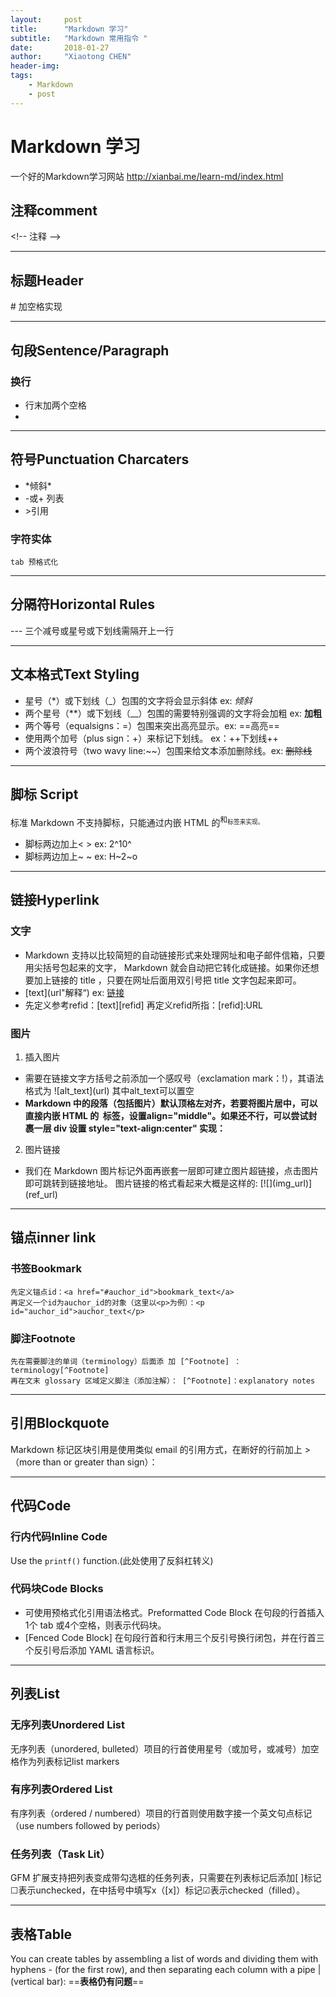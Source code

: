 ```yaml
---
layout:     post
title:      "Markdown 学习"
subtitle:   "Markdown 常用指令 "
date:       2018-01-27
author:     "Xiaotong CHEN"
header-img: 
tags:
    - Markdown
    - post
---
```


# Markdown 学习
一个好的Markdown学习网站
http://xianbai.me/learn-md/index.html

## 注释comment
\<!-- 注释 -->

---
## 标题Header
\# 加空格实现

---
## 句段Sentence/Paragraph
### 换行 
- 行末加两个空格 
- <br>

---
## 符号Punctuation Charcaters
- \*倾斜* 
- \-或+ 列表
- \>引用
### 字符实体
    tab 预格式化 

---
## 分隔符Horizontal Rules
\--- 三个减号或星号或下划线需隔开上一行 

---
## 文本格式Text Styling
- 星号（*）或下划线（_）包围的文字将会显示斜体 ex: *倾斜*
- 两个星号（**）或下划线（__）包围的需要特别强调的文字将会加粗 ex: **加粗**
- 两个等号（equalsigns：=）包围来突出高亮显示。ex: ==高亮==
- 使用两个加号（plus sign：+）来标记下划线。
ex：++下划线++
- 两个波浪符号（two wavy line:~~）包围来给文本添加删除线。ex: ~~删除线~~

---
## 脚标 Script
标准 Markdown 不支持脚标，只能通过内嵌 HTML 的<sup>和<sub>标签来实现。
* 脚标两边加上< > ex: 2^10^ 
* 脚标两边加上~ ~ ex: H~2~o

---
## 链接Hyperlink
### 文字
- Markdown 支持以比较简短的自动链接形式来处理网址和电子邮件信箱，只要用尖括号包起来的文字， Markdown 就会自动把它转化成链接。如果你还想要加上链接的 title ，只要在网址后面用双引号把 title 文字包起来即可。
- \[text](url"解释“) ex: [链接](href: "this is a null ref")
- 先定义参考refid：[text][refid]
再定义refid所指：[refid]:URL
### 图片
1. 插入图片
-  需要在链接文字方括号之前添加一个感叹号（exclamation mark：!），其语法格式为     \!\[alt_text](url) 其中alt_text可以置空    
- **Markdown 中的段落（包括图片）默认顶格左对齐，若要将图片居中，可以直接内嵌 HTML 的 <img> 标签，设置align="middle"。如果还不行，可以尝试封裹一层 div 设置 style="text-align:center" 实现：**
2. 图片链接
- 我们在 Markdown 图片标记![]()外面再嵌套一层[]()即可建立图片超链接，点击图片即可跳转到链接地址。
图片链接的格式看起来大概是这样的:
\[\!\[](img_url)](ref_url)

---
## 锚点inner link
### 书签Bookmark
    先定义锚点id：<a href="#auchor_id">bookmark_text</a>
    再定义一个id为auchor_id的对象（这里以<p>为例）：<p id="auchor_id">auchor_text</p>
### 脚注Footnote
    先在需要脚注的单词（terminology）后面添 加 [^Footnote] ： terminology[^Footnote]
    再在文末 glossary 区域定义脚注（添加注解）： [^Footnote]：explanatory notes

---
## 引用Blockquote
Markdown 标记区块引用是使用类似 email 的引用方式，在断好的行前加上 > （more than or greater than sign）：

---
## 代码Code
### 行内代码Inline Code
Use the `printf()` function.(此处使用了反斜杠转义)
### 代码块Code Blocks
- 可使用预格式化引用语法格式。Preformatted Code Block
在句段的行首插入1个 tab 或4个空格，则表示代码块。
- [Fenced Code Block]
在句段行首和行末用三个反引号换行闭包，并在行首三个反引号后添加 YAML 语言标识。
---
## 列表List
### 无序列表Unordered List
无序列表（unordered, bulleted）项目的行首使用星号（或加号，或减号）加空格作为列表标记list markers
### 有序列表Ordered List
有序列表（ordered / numbered）项目的行首则使用数字接一个英文句点标记（use numbers followed by periods）
### 任务列表（Task Lit）
GFM 扩展支持把列表变成带勾选框的任务列表，只需要在列表标记后添加[ ]标记☐表示unchecked，在中括号中填写x（[x]）标记☑︎表示checked（filled）。

---
## 表格Table
You can create tables by assembling a list of words and dividing them with hyphens - (for the first row), and then separating each column with a pipe | (vertical bar):
==**表格仍有问题**== 
